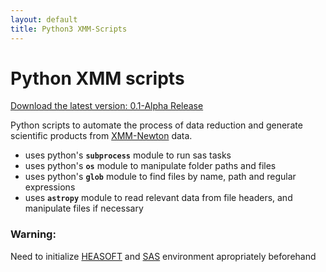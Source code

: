 ```yaml
---
layout: default
title: Python3 XMM-Scripts
---
```


Python XMM scripts
============

[Download the latest version: 0.1-Alpha Release](https://github.com/evandromr/python_xmmscripts/releases)

Python scripts to automate the process of data reduction and generate scientific products from [XMM-Newton](http://xmm.esac.esa.int/) data.

  - uses python's **`subprocess`** module to run sas tasks
  - uses python's **`os`** module to manipulate folder paths and files
  - uses python's **`glob`** module to find files by name, path and regular expressions
  - uses **`astropy`** module to read relevant data from file headers, and manipulate files if necessary

### Warning:
  Need to initialize [HEASOFT](http://heasarc.nasa.gov/lheasoft/) and [SAS](http://xmm.esac.esa.int/sas/current/documentation/sas_concise.shtml) environment apropriately beforehand
